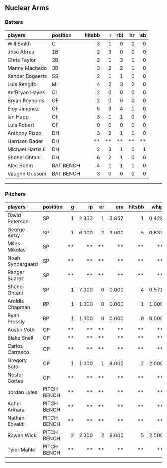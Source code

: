 ## Nuclear Arms

### Batters

 
|players           |position  | hitsbb|  r| rbi| hr| sb| 
|:-----------------|:---------|------:|--:|---:|--:|--:| 
|Will Smith        |C         |      3|  1|   0|  0|  0| 
|Jose Abreu        |1B        |      2|  3|   0|  0|  0| 
|Chris Taylor      |2B        |      2|  1|   3|  1|  0| 
|Manny Machado     |3B        |      3|  2|   2|  1|  0| 
|Xander Bogaerts   |SS        |      2|  1|   1|  0|  0| 
|Luis Rengifo      |MI        |      4|  2|   3|  2|  0| 
|Ke'Bryan Hayes    |CI        |      2|  0|   0|  0|  0| 
|Bryan Reynolds    |OF        |      2|  0|   0|  0|  0| 
|Eloy Jimenez      |OF        |      5|  3|   4|  1|  0| 
|Ian Happ          |OF        |      3|  1|   1|  0|  0| 
|Luis Robert       |OF        |      0|  0|   0|  0|  0| 
|Anthony Rizzo     |DH        |      3|  2|   1|  1|  0| 
|Harrison Bader    |DH        |     **| **|  **| **| **| 
|Michael Harris II |DH        |      2|  3|   1|  0|  1| 
|Shohei Ohtani     |DH        |      6|  2|   1|  0|  0| 
|Alec Bohm         |BAT BENCH |      4|  1|   1|  1|  0| 
|Vaughn Grissom    |BAT BENCH |      3|  0|   0|  0|  0| 


* * *

### Pitchers

 
|players          |position    |  g|    ip| er|   era| hitsbb|  whip| so|  w| sv| 
|:----------------|:-----------|--:|-----:|--:|-----:|------:|-----:|--:|--:|--:| 
|David Peterson   |SP          |  1| 2.333|  1| 3.857|      1| 0.429|  4|  0|  0| 
|George Kirby     |SP          |  1| 6.000|  2| 3.000|      5| 0.833|  8|  0|  0| 
|Miles Mikolas    |SP          | **|    **| **|    **|     **|    **| **| **| **| 
|Noah Syndergaard |SP          | **|    **| **|    **|     **|    **| **| **| **| 
|Ranger Suarez    |SP          | **|    **| **|    **|     **|    **| **| **| **| 
|Shohei Ohtani    |SP          |  1| 7.000|  0| 0.000|      4| 0.571|  8|  1|  0| 
|Aroldis Chapman  |RP          |  1| 1.000|  0| 0.000|      1| 1.000|  1|  0|  0| 
|Ryan Pressly     |RP          |  1| 1.000|  0| 0.000|      0| 0.000|  2|  0|  0| 
|Austin Voth      |OP          | **|    **| **|    **|     **|    **| **| **| **| 
|Blake Snell      |OP          | **|    **| **|    **|     **|    **| **| **| **| 
|Carlos Carrasco  |OP          | **|    **| **|    **|     **|    **| **| **| **| 
|Gregory Soto     |OP          |  1| 1.000|  1| 9.000|      2| 2.000|  1|  0|  0| 
|Nestor Cortes    |OP          | **|    **| **|    **|     **|    **| **| **| **| 
|Jordan Lyles     |PITCH BENCH | **|    **| **|    **|     **|    **| **| **| **| 
|Kohei Arihara    |PITCH BENCH | **|    **| **|    **|     **|    **| **| **| **| 
|Nathan Eovaldi   |PITCH BENCH | **|    **| **|    **|     **|    **| **| **| **| 
|Rowan Wick       |PITCH BENCH |  2| 2.000|  2| 9.000|      5| 2.500|  2|  0|  0| 
|Tyler Mahle      |PITCH BENCH | **|    **| **|    **|     **|    **| **| **| **| 


* * *


